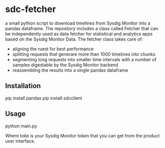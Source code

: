 # sdc-fetcher
a small python script to download timelines from Sysdig Monitor into a pandas dataframe. The repository includes a class called Fetcher that can be independently used as data fetcher for statistical and analytics apps based on the Sysdig Monitor Data. The fetcher class takes care of:
- aligning the ruest for best performance
- splitting requests that generare more than 1000 timelines into chunks
- segmenting long requests into smaller time intervals with a number of samples digestable by the Sysdig Monitor backend
- reassembling the results into a single pandas dataframe

## Installation
pip install pandas
pip install sdcclient

## Usage
python main.py <token>
  
Where toke is your Sysdig Monitor token that you can get from the product user interface.
